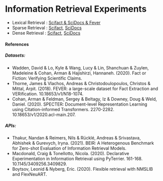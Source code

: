 # Information Retrieval Experiments
 - Lexical Retrieval : [Scifact & SciDocs & Fever](/experiments/lexical_scidocs_scifact_fever.ipynb)
 - Sparse Retrieval : [Scifact](/experiments/dense_scifact.ipynb), [SciDocs](/experiments/dense_scidocs.ipynb)
 - Dense Retrieval : [Scifact](/experiments/sparse_scifact.ipynb), [SciDocs](/experiments/sparse_scidocs.ipynb)


#### References


##### Datasets:
- Wadden, David & Lo, Kyle & Wang, Lucy & Lin, Shanchuan & Zuylen, Madeleine & Cohan, Arman & Hajishirzi, Hannaneh. (2020). Fact or Fiction: Verifying Scientific Claims. 
- Thorne, James & Vlachos, Andreas & Christodoulopoulos, Christos & Mittal, Arpit. (2018). FEVER: a large-scale dataset for Fact Extraction and VERification. 10.18653/v1/N18-1074. 
- Cohan, Arman & Feldman, Sergey & Beltagy, Iz & Downey, Doug & Weld, Daniel. (2020). SPECTER: Document-level Representation Learning using Citation-informed Transformers. 2270-2282. 10.18653/v1/2020.acl-main.207. 


##### APIs:
- Thakur, Nandan & Reimers, Nils & Rücklé, Andreas & Srivastava, Abhishek & Gurevych, Iryna. (2021). BEIR: A Heterogenous Benchmark for Zero-shot Evaluation of Information Retrieval Models. 
- Macdonald, Craig & Tonellotto, Nicola. (2020). Declarative Experimentation in Information Retrieval using PyTerrier. 161-168. 10.1145/3409256.3409829. 
- Boytsov, Leonid & Nyberg, Eric. (2020). Flexible retrieval with NMSLIB and FlexNeuART. 
